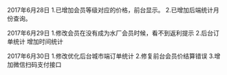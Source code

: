 2017年6月28日
    1.已增加会员等级对应的价格，前台显示。
    2.已增加后端统计月份查询。 

2017年6月29日 
    1.修改会员在没有成为水厂会员时候，看不到返利提示
    2.后台订单统计 增加时间统计

2017年6月30日 
    1.修改优化后台城市端订单统计
    2.修复前台会员价结算错误
    3.增加微信扫码支付接口